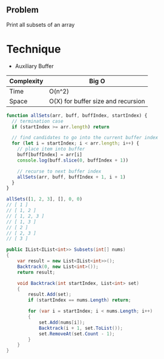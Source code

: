 ## Problem 

Print all subsets of an array 

# Technique 

- Auxiliary Buffer

| Complexity | Big O                              |
| ---------- | ---------------------------------- |
| Time       | O(n^2)                             |
| Space      | O(X) for buffer size and recursion |

```javascript
function allSets(arr, buff, buffIndex, startIndex) {
  // termination case
  if (startIndex >= arr.length) return 

  // find candidates to go into the current buffer index
  for (let i = startIndex; i < arr.length; i++) {
    // place item into buffer
    buff[buffIndex] = arr[i]
    console.log(buff.slice(0, buffIndex + 1))

    // recurse to next buffer index 
    allSets(arr, buff, buffIndex + 1, i + 1)
  }
}

allSets([1, 2, 3], [], 0, 0)
// [ 1 ] 
// [ 1, 2 ] 
// [ 1, 2, 3 ] 
// [ 1, 3 ] 
// [ 2 ] 
// [ 2, 3 ] 
// [ 3 ]
```


```csharp
public IList<IList<int>> Subsets(int[] nums)
{
    var result = new List<IList<int>>();
    Backtrack(0, new List<int>());
    return result;

    void Backtrack(int startIndex, List<int> set)
    {
        result.Add(set);
        if (startIndex == nums.Length) return;

        for (var i = startIndex; i < nums.Length; i++)
        {
            set.Add(nums[i]);
            Backtrack(i + 1, set.ToList());
            set.RemoveAt(set.Count - 1);
        }
    }
}
```
